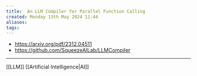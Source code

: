 ```yaml
---
title:  An LLM Compiler for Parallel Function Calling
created: Monday 13th May 2024 11:44
aliases: 
tags: 
---
```

- https://arxiv.org/pdf/2312.04511
- https://github.com/SqueezeAILab/LLMCompiler

---
[[LLM]]
[[Artificial Intelligence|AI]]
